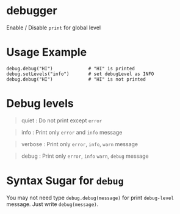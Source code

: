 # debugger
Enable / Disable `print` for global level

# Usage Example
```python3
debug.debug("HI")             # "HI" is printed
debug.setLevels("info")       # set debugLevel as INFO
debug.debug("HI")             # "HI" is not printed
```

# Debug levels
> quiet : Do not print except `error`

> info : Print only `error` and `info` message

> verbose : Print only `error`, `info`, `warn` message

> debug : Print only `error`, `info` `warn`, `debug` message

# Syntax Sugar for `debug`
You may not need type `debug.debug(message)` for print `debug-level` message. Just write `debug(message)`.
